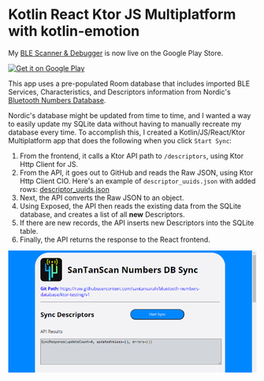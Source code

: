 # Kotlin React Ktor JS Multiplatform with kotlin-emotion

My [BLE Scanner & Debugger](https://github.com/santansarah/ble-scanner) is now live on the Google Play Store.

<a href='https://play.google.com/store/apps/details?id=com.santansarah.scan&pcampaignid=pcampaignidMKT-Other-global-all-co-prtnr-py-PartBadge-Mar2515-1'><img alt='Get it on Google Play' src='https://play.google.com/intl/en_us/badges/static/images/badges/en_badge_web_generic.png' style="width:300px"/></a>

This app uses a pre-populated Room database that includes imported BLE Services, Characteristics, and Descriptors
information from Nordic's [Bluetooth Numbers Database](https://github.com/NordicSemiconductor/bluetooth-numbers-database).

Nordic's database might be updated from time to time, and I wanted a way to easily update my SQLite data without having
to manually recreate my database every time. To accomplish this, I created a Kotlin/JS/React/Ktor Multiplatform app 
that does the following when you click `Start Sync`:

1. From the frontend, it calls a Ktor API path to `/descriptors`, using Ktor Http Client for JS.
2. From the API, it goes out to GitHub and reads the Raw JSON, using Ktor Http Client CIO. Here's an
   example of `descriptor_uuids.json` with added rows: [descriptor_uuids.json](https://github.com/santansarah/bluetooth-numbers-database/blob/ktor-testing/v1/descriptor_uuids.json)
3. Next, the API converts the Raw JSON to an object.
4. Using Exposed, the API then reads the existing data from the SQLite database, and creates a list of 
   all **new** Descriptors.
5. If there are new records, the API inserts new Descriptors into the SQLite table.
6. Finally, the API returns the response to the React frontend.

![ReactKtorApp](screenshot.png)